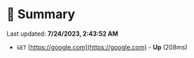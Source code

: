 # 📖 Summary
Last updated: **7/24/2023, 2:43:52 AM**

- `GET` [https://google.com](https://google.com) - **Up** (208ms)
